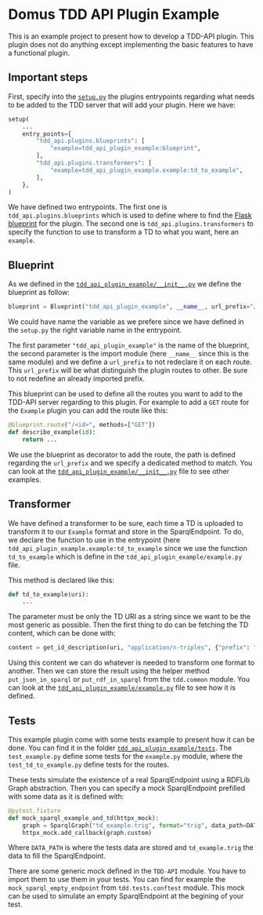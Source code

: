 # Domus TDD API Plugin Example

This is an example project to present how to develop a TDD-API plugin.
This plugin does not do anything except implementing the basic features
to have a functional plugin.

## Important steps

First, specify into the [`setup.py`](setup.py) the plugins entrypoints regarding
what needs to be added to the TDD server that will add your plugin.
Here we have:

```python
setup(
    ...
    entry_points={
        "tdd_api.plugins.blueprints": [
            "example=tdd_api_plugin_example:blueprint",
        ],
        "tdd_api.plugins.transformers": [
            "example=tdd_api_plugin_example.example:td_to_example",
        ],
    },
)
```

We have defined two entrypoints. The first one is `tdd_api.plugins.blueprints` which is used to
define where to find the [Flask blueprint](https://flask.palletsprojects.com/en/3.0.x/blueprints/) for
the plugin.
The second one is `tdd_api.plugins.transformers` to specify the function to use to transform a TD to
what you want, here an `example`.

## Blueprint

As we defined in the [`tdd_api_plugin_example/__init__.py`](tdd_api_plugin_example/__init__.py) we define the blueprint
as follow:

```python
blueprint = Blueprint("tdd_api_plugin_example", __name__, url_prefix="/example")
```

We could have name the variable as we prefere since we have defined in the `setup.py` the right
variable name in the entrypoint.

The first parameter `"tdd_api_plugin_example"` is the name of the blueprint, the second parameter is the
import module (here `__name__` since this is the same module) and we define a `url_prefix` to not redeclare it
on each route.
This `url_prefix` will be what distinguish the plugin routes to other. Be sure to not redefine an already imported
prefix.

This blueprint can be used to define all the routes you want to add to the TDD-API server regarding to
this plugin.
For example to add a `GET` route for the `Example` plugin you can add the route like this:

```python
@blueprint.route("/<id>", methods=["GET"])
def describe_example(id):
    return ...
```

We use the blueprint as decorator to add the route, the path is defined regarding the `url_prefix` and we
specify a dedicated method to match.
You can look at the [`tdd_api_plugin_example/__init__.py`](tdd_api_plugin_example/__init__.py) file to see
other examples.

## Transformer

We have defined a transformer to be sure, each time a TD is uploaded to transform it to our `Example` format
and store in the SparqlEndpoint. To do, we declare the function to use in the entrypoint (here
`tdd_api_plugin_example.example:td_to_example` since we use the function `td_to_example` which is define in the
`tdd_api_plugin_example/example.py` file.

This method is declared like this:

```python
def td_to_example(uri):
    ...
```

The parameter must be only the TD URI as a string since we want to be the most generic as possible. Then the first
thing to do can be fetching the TD content, which can be done with:

```python
content = get_id_description(uri, "application/n-triples", {"prefix": "td"})
```

Using this content we can do whatever is needed to transform one format to another.
Then we can store the result using the helper method `put_json_in_sparql` or `put_rdf_in_sparql` from the
`tdd.common` module.
You can look at the [`tdd_api_plugin_example/example.py`](tdd_api_plugin_example/example.py) file to see how it
is defined.

## Tests

This example plugin come with some tests example to present how it can be done.
You can find it in the folder [`tdd_api_plugin_example/tests`](tdd_api_plugin_example/tests).
The `test_example.py` define some tests for the `example.py` module, where the `test_td_to_example.py`
define tests for the routes.

These tests simulate the existence of a real SparqlEndpoint using a RDFLib Graph abstraction. Then you
can specify a mock SparqlEndpoint prefilled with some data as it is defined with:

```python
@pytest.fixture
def mock_sparql_example_and_td(httpx_mock):
    graph = SparqlGraph("td_example.trig", format="trig", data_path=DATA_PATH)
    httpx_mock.add_callback(graph.custom)
```

Where `DATA_PATH` is where the tests data are stored and `td_example.trig` the data to fill the SparqlEndpoint.

There are some generic mock defined in the `TDD-API` module. You have to import them to use them in your tests.
You can find for example the `mock_sparql_empty_endpoint` from `tdd.tests.conftest` module. This mock can be used
to simulate an empty SparqlEndpoint at the begining of your test.
